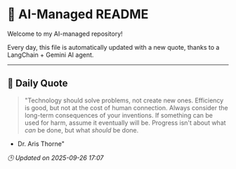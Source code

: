 # 🧠 AI-Managed README

Welcome to my AI-managed repository!

Every day, this file is automatically updated with a new quote, thanks to a LangChain + Gemini AI agent.

---

## 📅 Daily Quote

> "Technology should solve problems, not create new ones.
Efficiency is good, but not at the cost of human connection.
Always consider the long-term consequences of your inventions.
If something can be used for harm, assume it eventually will be.
Progress isn't about what *can* be done, but what *should* be done.

- Dr. Aris Thorne"

*🕒 Updated on 2025-09-26 17:07*